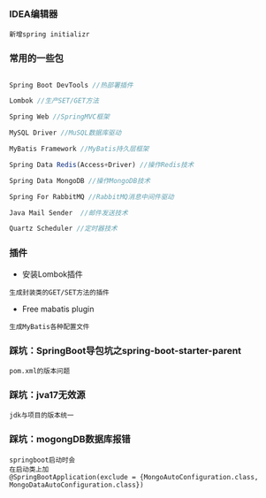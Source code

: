 ### IDEA编辑器
```
新增spring initializr
```

### 常用的一些包
```js

Spring Boot DevTools //热部署插件

Lombok //生产SET/GET方法

Spring Web //SpringMVC框架

MySQL Driver //MuSQL数据库驱动

MyBatis Framework //MyBatis持久层框架

Spring Data Redis(Access+Driver) //操作Redis技术

Spring Data MongoDB //操作MongoDB技术

Spring For RabbitMQ //RabbitMQ消息中间件驱动

Java Mail Sender  //邮件发送技术

Quartz Scheduler //定时器技术
```

### 插件
+ 安装Lombok插件
```
生成封装类的GET/SET方法的插件
```
+ Free mabatis plugin
```
生成MyBatis各种配置文件
```

### 踩坑：SpringBoot导包坑之spring-boot-starter-parent
```
pom.xml的版本问题
```

### 踩坑：jva17无效源
```
jdk与项目的版本统一
```

### 踩坑：mogongDB数据库报错
```
springboot启动时会
在启动类上加
@SpringBootApplication(exclude = {MongoAutoConfiguration.class, MongoDataAutoConfiguration.class})

```